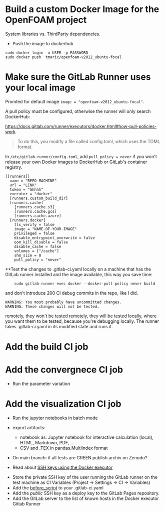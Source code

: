# Build a custom Docker Image for the OpenFOAM project

System libraries vs. ThirdParty dependencies.

* Push the image to dockerhub

```
sudo docker login -u USER -p PASSWORD 
sudo docker push  tmaric/openfoam-v2012_ubuntu-focal
```

# Make sure the GitLab Runner uses your local image 

Promted for default image `image = "openfoam-v2012_ubuntu-focal"`. 

A pull policy must be configured, otherwise the runner will only search DockerHub: 

https://docs.gitlab.com/runner/executors/docker.html#how-pull-policies-work

> To do this, you modify a file called config.toml, which uses the TOML format.

In `/etc/gitlab-runner/config.toml`, add `pull_policy = never` if you won't release your own Docker images to DockerHub or GitLab's container registry.  


```
[[runners]]
  name = "REPO-MACHINE"
  url = "LINK"
  token = "Shhhh"
  executor = "docker"
  [runners.custom_build_dir]
  [runners.cache]
    [runners.cache.s3]
    [runners.cache.gcs]
    [runners.cache.azure]
  [runners.docker]
    tls_verify = false
    image = "NAME-OF-YOUR-IMAGE"
    privileged = false
    disable_entrypoint_overwrite = false
    oom_kill_disable = false
    disable_cache = false
    volumes = ["/cache"]
    shm_size = 0
    pull_policy = "never" 
```

**Test the changes to .gitlab-ci.yaml locally on a machine that has the GitLab runner installed and the image available, this way you save time: 

```
    sudo gitlab-runner exec docker --docker-pull-policy never build
```

and don't introduce 200 CI debug commits in the repo, like I did.


```
WARNING: You most probably have uncommitted changes. 
WARNING: These changes will not be tested.
```

remotely, they won't be tested remotely, they will be tested locally, where you want them to be tested, because you're debugging locally. The runner takes .gitlab-ci.yaml in its modified state and runs it.

# Add the build CI job 

# Add the convergnece CI job 

* Run the parameter variation 

# Add the visualization CI job 

* Run the jupyter notebooks in batch mode  
* export artifacts:
    - notebook as: Jupyter notebook for interactive calculation (local), HTML, Markdown, PDF, ...
    - CSV and .TEX in pandas.MultiIndex format 

* On main branch: if all tests are GREEN publish archiv on Zenodo?

* Read about [SSH keys using the Docker executor](https://docs.gitlab.com/ee/ci/ssh_keys/)

- Store the private SSH key of the user running the GitLab runner on the test machine as CI Variables (Project -> Settings -> CI -> Variables)
- Add the [before_script](https://docs.gitlab.com/ee/ci/ssh_keys/) to your .gitlab-ci.yaml
- Add the *public* SSH key as a deploy key to the GitLab Pages repository. 
- Add the GitLab server to the list of known hosts in the Docker executor Gitlab Runner 


